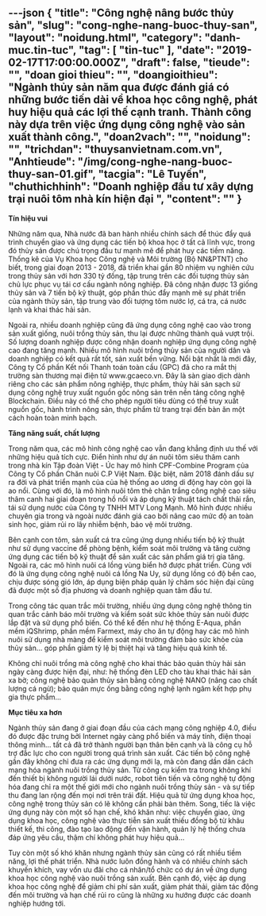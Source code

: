 ---json
{
    "title": "Công nghệ nâng bước thủy sản",
    "slug": "cong-nghe-nang-buoc-thuy-san",
    "layout": "noidung.html",
    "category": "danh-muc.tin-tuc",
    "tag": [
        "tin-tuc"
    ],
    "date": "2019-02-17T17:00:00.000Z",
    "draft": false,
    "tieude": "",
    "doan gioi thieu": "",
    "doangioithieu": "Ngành thủy sản năm qua được đánh giá có những bước tiến dài về khoa học công nghệ, phát huy hiệu quả các lợi thế cạnh tranh. Thành công này dựa trên việc ứng dụng công nghệ vào sản xuất thành công.",
    "doan2vach": "",
    "noidung": "",
    "trichdan": "thuysanvietnam.com.vn",
    "Anhtieude": "/img/cong-nghe-nang-buoc-thuy-san-01.gif",
    "tacgia": "Lê Tuyến",
    "chuthichhinh": "Doanh nghiệp đầu tư xây dựng trại nuôi tôm nhà kín hiện đại   ",
    "__content__": ""
}
---
<p><strong>T&iacute;n hiệu vui</strong></p>

<p>Những năm qua, Nh&agrave; nước đ&atilde; ban h&agrave;nh nhiều ch&iacute;nh s&aacute;ch để th&uacute;c đẩy qu&aacute; tr&igrave;nh chuyển giao v&agrave; ứng dụng c&aacute;c tiến bộ khoa học ở tất cả lĩnh vực, trong đ&oacute; thủy sản được ch&uacute; trọng đầu tư mạnh mẽ để ph&aacute;t huy c&aacute;c tiềm năng. Thống k&ecirc; của Vụ Khoa học C&ocirc;ng nghệ v&agrave; M&ocirc;i trường (Bộ NN&amp;PTNT) cho biết, trong giai đoạn 2013 - 2018, đ&atilde; triển khai gần 80 nhiệm vụ nghi&ecirc;n cứu trong thủy sản với hơn 330 tỷ đồng, tập trung tr&ecirc;n c&aacute;c đối tượng thủy sản chủ lực phục vụ t&aacute;i cơ cấu ng&agrave;nh n&ocirc;ng nghiệp. Đ&atilde; c&ocirc;ng nhận được 13 giống thủy sản v&agrave; 7 tiến bộ kỹ thuật, g&oacute;p phần th&uacute;c đẩy mạnh mẽ sự ph&aacute;t triển của ng&agrave;nh thủy sản, tập trung v&agrave;o đối tượng t&ocirc;m nước lợ, c&aacute; tra, c&aacute; nước lạnh v&agrave; khai th&aacute;c hải sản.</p>

<p>Ngo&agrave;i ra, nhiều doanh nghiệp cũng đ&atilde; ứng dụng c&ocirc;ng nghệ cao v&agrave;o trong sản xuất giống, nu&ocirc;i trồng thủy sản, thu lại được những th&agrave;nh quả vượt trội. Số lượng doanh nghiệp được c&ocirc;ng nhận doanh nghiệp ứng dụng c&ocirc;ng nghệ cao đang tăng mạnh. Nhiều m&ocirc; h&igrave;nh nu&ocirc;i trồng thủy sản của người d&acirc;n v&agrave; doanh nghiệp c&oacute; kết quả rất tốt, sản xuất bền vững. Nổi bật nhất l&agrave; mới đ&acirc;y, C&ocirc;ng ty Cổ phần Kết nối Thanh to&aacute;n to&agrave;n cầu (GPC) đ&atilde; cho ra mắt thị trường s&agrave;n thương mại điện tử www.gcaeco.vn. Đ&acirc;y l&agrave; s&agrave;n giao dịch d&agrave;nh ri&ecirc;ng cho c&aacute;c sản phẩm n&ocirc;ng nghiệp, thực phẩm, thủy hải sản sạch sử dụng c&ocirc;ng nghệ truy xuất nguồn gốc n&ocirc;ng sản tr&ecirc;n nền tảng c&ocirc;ng nghệ Blockchain. Điều n&agrave;y c&oacute; thể cho ph&eacute;p người ti&ecirc;u d&ugrave;ng c&oacute; thể truy xuất nguồn gốc, h&agrave;nh tr&igrave;nh n&ocirc;ng sản, thực phẩm từ trang trại đến b&agrave;n ăn một c&aacute;ch ho&agrave;n to&agrave;n minh bạch.</p>

<p><strong>Tăng năng suất, chất lượng</strong></p>

<p>Trong năm qua, c&aacute;c m&ocirc; h&igrave;nh c&ocirc;ng nghệ cao vẫn đang khẳng định ưu thế với những hiệu quả t&iacute;ch cực. Điển h&igrave;nh như dự &aacute;n nu&ocirc;i t&ocirc;m si&ecirc;u th&acirc;m canh trong nh&agrave; k&iacute;n Tập đo&agrave;n Việt - &Uacute;c hay m&ocirc; h&igrave;nh CPF-Combine Program của C&ocirc;ng ty Cổ phần Chăn nu&ocirc;i C.P Việt Nam. Đặc biệt, năm 2018 đ&aacute;nh dấu sự ra đời v&agrave; ph&aacute;t triển mạnh của của hệ thống ao ương di động hay c&ograve;n gọi l&agrave; ao nổi. C&ugrave;ng với đ&oacute;, l&agrave; m&ocirc; h&igrave;nh nu&ocirc;i t&ocirc;m thẻ ch&acirc;n trắng c&ocirc;ng nghệ cao si&ecirc;u th&acirc;m canh hai giai đoạn trong hồ nổi v&agrave; &aacute;p dụng kỹ thuật t&aacute;ch chất thải rắn, t&aacute;i sử dụng nước của C&ocirc;ng ty TNHH MTV Long Mạnh. M&ocirc; h&igrave;nh được nhiều chuy&ecirc;n gia trong v&agrave; ngo&agrave;i nước đ&aacute;nh gi&aacute; cao bởi n&acirc;ng cao mức độ an to&agrave;n sinh học, giảm rủi ro l&acirc;y nhiễm bệnh, bảo vệ m&ocirc;i trường.</p>

<p>B&ecirc;n cạnh con t&ocirc;m, sản xuất c&aacute; tra cũng ứng dụng nhiều tiến bộ kỹ thuật như sử dụng vaccine để ph&ograve;ng bệnh, kiểm so&aacute;t m&ocirc;i trường v&agrave; tăng cường ứng dụng c&aacute;c tiến bộ kỹ thuật để sản xuất c&aacute;c sản phẩm gi&aacute; trị gia tăng. Ngo&agrave;i ra, c&aacute;c m&ocirc; h&igrave;nh nu&ocirc;i c&aacute; lồng v&ugrave;ng biển hở được ph&aacute;t triển. C&ugrave;ng với đ&oacute; l&agrave; ứng dụng c&ocirc;ng nghệ nu&ocirc;i c&aacute; lồng Na Uy, sử dụng lồng c&oacute; độ bền cao, chịu được s&oacute;ng gi&oacute; lớn, &aacute;p dụng biện ph&aacute;p quản l&yacute; chăm s&oacute;c hiện đại cũng đ&atilde; được một số địa phương v&agrave; doanh nghiệp quan t&acirc;m đầu tư.</p>

<p>Trong c&ocirc;ng t&aacute;c quan trắc m&ocirc;i trường, nhiều ứng dụng c&ocirc;ng nghệ th&ocirc;ng tin quan trắc cảnh b&aacute;o m&ocirc;i trường v&agrave; kiểm so&aacute;t sức khỏe thủy sản nu&ocirc;i được lắp đặt v&agrave; sử dụng phổ biến. C&oacute; thể kể đến như hệ thống E-Aqua, phần mềm iQShrimp, phần mềm Farmext, m&aacute;y cho ăn tự động hay c&aacute;c m&ocirc; h&igrave;nh nu&ocirc;i sử dụng nh&agrave; m&agrave;ng để kiểm so&aacute;t m&ocirc;i trường đảm bảo sức khỏe của thủy sản&hellip; g&oacute;p phần giảm tỷ lệ bị thiệt hại v&agrave; tăng hiệu quả kinh tế.</p>

<p>Kh&ocirc;ng chỉ nu&ocirc;i trồng m&agrave; c&ocirc;ng nghệ cho khai th&aacute;c bảo quản thủy hải sản ng&agrave;y c&agrave;ng được hiện đại, như: hệ thống đ&egrave;n LED cho t&agrave;u khai th&aacute;c hải sản xa bờ; c&ocirc;ng nghệ bảo quản thủy sản bằng c&ocirc;ng nghệ NANO (n&acirc;ng cao chất lượng c&aacute; ngừ); bảo quản mực ống bằng c&ocirc;ng nghệ lạnh ng&acirc;m kết hợp phụ gia thực phẩm&hellip;&nbsp;</p>

<p><strong>Mục ti&ecirc;u xa hơn</strong></p>

<p>Ng&agrave;nh thủy sản đang ở giai đoạn đầu của c&aacute;ch mạng c&ocirc;ng nghiệp 4.0, điều đ&oacute; được đặc trưng bởi Internet ng&agrave;y c&agrave;ng phổ biến v&agrave; m&aacute;y t&iacute;nh, điện thoại th&ocirc;ng minh&hellip; tất cả đ&atilde; trở th&agrave;nh người bạn th&acirc;n b&ecirc;n cạnh v&agrave; l&agrave; c&ocirc;ng cụ hỗ trợ đắc lực cho con người trong qu&aacute; tr&igrave;nh sản xuất. C&aacute;c tiến bộ c&ocirc;ng nghệ gần đ&acirc;y kh&ocirc;ng chỉ đưa ra c&aacute;c ứng dụng mới lạ, m&agrave; c&ograve;n đang dần dần c&aacute;ch mạng h&oacute;a ng&agrave;nh nu&ocirc;i trồng thủy sản. Từ c&ocirc;ng cụ kiểm tra trong kh&ocirc;ng kh&iacute; đến thiết bị kh&ocirc;ng người l&aacute;i dưới nước, robot ti&ecirc;n tiến v&agrave; c&ocirc;ng nghệ tự động h&oacute;a đang chỉ ra một thế giới mới cho ng&agrave;nh nu&ocirc;i trồng thủy sản - v&agrave; sự tiếp thu đang lan rộng đến mọi nơi tr&ecirc;n tr&aacute;i đất. Hiệu quả từ ứng dụng khoa học, c&ocirc;ng nghệ trong thủy sản c&oacute; lẽ kh&ocirc;ng cần phải b&agrave;n th&ecirc;m. Song, tiếc l&agrave; việc ứng dụng n&agrave;y c&ograve;n một số hạn chế, kh&oacute; khăn như: việc chuyển giao, ứng dụng khoa học, c&ocirc;ng nghệ v&agrave;o thực tiễn sản xuất thiếu đồng bộ từ kh&acirc;u thiết kế, thi c&ocirc;ng, đ&agrave;o tạo lao động đến vận h&agrave;nh, quản l&yacute; hệ thống chưa đ&aacute;p ứng y&ecirc;u cầu, thậm ch&iacute; kh&ocirc;ng ph&aacute;t huy hiệu quả&hellip;&nbsp;</p>

<p>Tuy c&ograve;n một số kh&oacute; khăn nhưng ng&agrave;nh thủy sản cũng c&oacute; rất nhiều tiềm năng, lợi thế ph&aacute;t triển. Nh&agrave; nước lu&ocirc;n đồng h&agrave;nh v&agrave; c&oacute; nhiều ch&iacute;nh s&aacute;ch khuyến kh&iacute;ch, vay vốn ưu đ&atilde;i cho c&aacute; nh&acirc;n/tổ chức c&oacute; dự &aacute;n về ứng dụng khoa học c&ocirc;ng nghệ v&agrave;o nu&ocirc;i trồng sản xuất. B&ecirc;n cạnh đ&oacute;, việc &aacute;p dụng khoa học c&ocirc;ng nghệ để giảm chi ph&iacute; sản xuất, giảm ph&aacute;t thải, giảm t&aacute;c động đến m&ocirc;i trường v&agrave; hạn chế rủi ro cũng l&agrave; những xu hướng được c&aacute;c doanh nghiệp hướng tới.</p>
